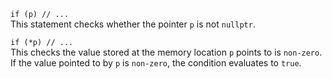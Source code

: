 `if (p) // ...`    
This statement checks whether the pointer `p` is not `nullptr`.    
       
`if (*p) // ...`      
This checks the value stored at the memory location `p` points to is `non-zero`. If the value pointed to by `p` is `non-zero`, the condition evaluates to `true`.        